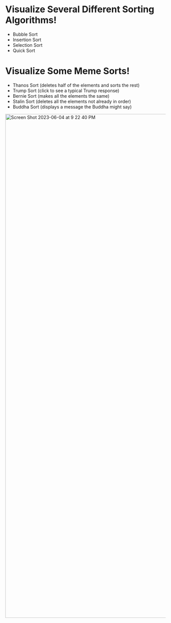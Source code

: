 # Visualize Several Different Sorting Algorithms!

- Bubble Sort
- Insertion Sort
- Selection Sort
- Quick Sort

# Visualize Some Meme Sorts!

- Thanos Sort (deletes half of the elements and sorts the rest)
- Trump Sort (click to see a typical Trump response)
- Bernie Sort (makes all the elements the same)
- Stalin Sort (deletes all the elements not already in order)
- Buddha Sort (displays a message the Buddha might say)
 
<img width="1584" alt="Screen Shot 2023-06-04 at 9 22 40 PM" src="https://github.com/shouryan01/Sorting-Algorithm-Visualizer/assets/32345320/5f170a12-fb1e-4605-8f2d-33dfde591266">
